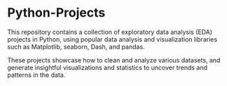 # Python-Projects
This repository contains a collection of exploratory data analysis (EDA) projects in Python, using popular data analysis and visualization libraries such as Matplotlib, seaborn, Dash, and pandas. 

These projects showcase how to clean and analyze various datasets, and generate insightful visualizations and statistics to uncover trends and patterns in the data.
